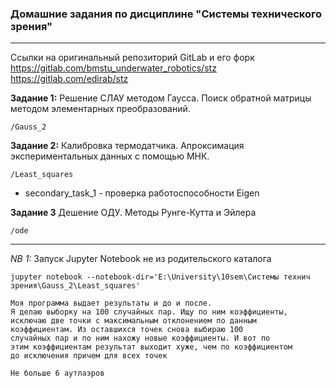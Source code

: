 ### Домашние задания по дисциплине "Системы технического зрения"
***

Ссылки на оригинальный репозиторий GitLab и его форк
https://gitlab.com/bmstu_underwater_robotics/stz
https://gitlab.com/edirab/stz

**Задание 1:** Решение СЛАУ методом Гаусса. Поиск обратной матрицы методом элементарных преобразований.
    
    /Gauss_2

**Задание 2:** Калибровка термодатчика. Апроксимация экспериментальных данных с помощью МНК.

    /Least_squares

- secondary_task_1 - проверка работоспособности Eigen 

**Задание 3** Дешение ОДУ. Методы Рунге-Кутта и Эйлера

	/ode

***

*NB 1:* Запуск Jupyter Notebook не из родительского каталога 
    
    jupyter notebook --notebook-dir='E:\University\10sem\Системы технич зрения\Gauss_2\Least_squares'
	
	Моя программа выдает результаты и до и после. 
	Я делаю выборку на 100 случайных пар. Ищу по ним коэффициенты, 
	исключаю две точки с максимальным отклонением по данным 
	коэффициентам. Из оставшихся точек снова выбираю 100 
	случайных пар и по ним нахожу новые коэффициенты. И вот по 
	этим коэффициентам результат выходит хуже, чем по коэффициентом 
	до исключения причем для всех точек
	
	Не больше 6 аутлаэров
	